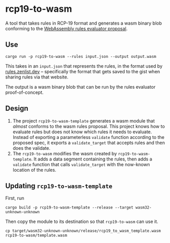 # rcp19-to-wasm

A tool that takes rules in RCP-19 format and generates a wasm binary blob
conforming to the [WebAssembly rules evaluator proposal][proposal].

## Use

`cargo run -p rcp19-to-wasm --rules input.json --output output.wasm`

This takes in an `input.json` that represents the rules, in the format used by 
[rules.zenlist.dev](https://rules.zenlist.dev) – specifically the format that
gets saved to the gist when sharing rules via that website.

The output is a wasm binary blob that can be run by the rules evaluator
proof-of-concept.

## Design

1. The project `rcp19-to-wasm-template` generates a wasm module that *almost*
   conforms to the wasm rules proposal. This project knows how to evaluate rules
   but does not know which rules it needs to evaluate. Instead of exporting a
   parameterless `validate` function according to the proposed spec, it exports
   a `validate_target` that accepts rules and then does the validate.
2. The `rcp19-to-wasm` modifies the wasm created by `rcp19-to-wasm-template`. It
   adds a data segment containing the rules, then adds a `validate` function
   that calls `validate_target` with the now-known location of the rules.

## Updating `rcp19-to-wasm-template`

First, run

```
cargo build -p rcp19-to-wasm-template --release --target wasm32-unknown-unknown
```

Then copy the module to its destination so that `rcp19-to-wasm` can use it.

```
cp target/wasm32-unknown-unknown/release/rcp19_to_wasm_template.wasm rcp19-to-wasm/template.wasm
```

[proposal]: https://github.com/RESOStandards/transport/discussions/92

